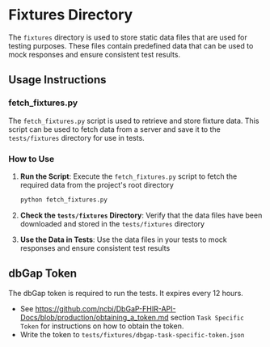 # Fixtures Directory

The `fixtures` directory is used to store static data files that are used for testing purposes. These files contain predefined data that can be used to mock responses and ensure consistent test results.

## Usage Instructions

### fetch_fixtures.py

The `fetch_fixtures.py` script is used to retrieve and store fixture data. This script can be used to fetch data from a server and save it to the `tests/fixtures` directory for use in tests.

### How to Use

1. **Run the Script**: Execute the `fetch_fixtures.py` script to fetch the required data from the project's root directory
    ```bash
    python fetch_fixtures.py
    ```
   

2. **Check the `tests/fixtures` Directory**: Verify that the data files have been downloaded and stored in the `tests/fixtures` directory

3. **Use the Data in Tests**: Use the data files in your tests to mock responses and ensure consistent test results

## dbGap Token
The dbGap token is required to run the tests.  It expires every 12 hours.
* See https://github.com/ncbi/DbGaP-FHIR-API-Docs/blob/production/obtaining_a_token.md section `Task Specific Token` for instructions on how to obtain the token.
* Write the token to `tests/fixtures/dbgap-task-specific-token.json`



